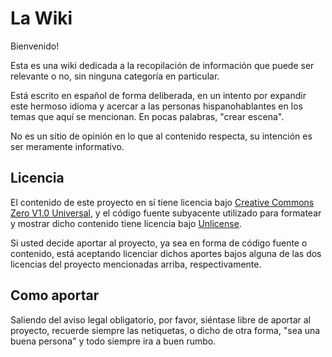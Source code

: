 # La Wiki

Bienvenido!

Esta es una wiki dedicada a la recopilación de información que puede ser relevante o no, sin ninguna categoría en particular.

Está escrito en español de forma deliberada, en un intento por expandir este hermoso idioma y acercar a las personas hispanohablantes en los temas que aquí se mencionan. En pocas palabras, "crear escena".

No es un sitio de opinión en lo que al contenido respecta, su intención es ser meramente informativo.

## Licencia

El contenido de este proyecto en sí tiene licencia bajo <a href="https://github.com/SceneRE/wiki/blob/main/LICENSE.CC0" target="_blank" rel="noopener">Creative Commons Zero V1.0 Universal</a>, y el código fuente subyacente utilizado para formatear y mostrar dicho contenido tiene licencia bajo <a href="https://github.com/SceneRE/wiki/blob/main/LICENSE.UNLICENSE" target="_blank" rel="noopener">Unlicense</a>.

Si usted decide aportar al proyecto, ya sea en forma de código fuente o contenido, está aceptando licenciar dichos aportes bajos alguna de las dos licencias del proyecto mencionadas arriba, respectivamente.

## Como aportar

Saliendo del aviso legal obligatorio, por favor, siéntase libre de aportar al proyecto, recuerde siempre las netiquetas, o dicho de otra forma, "sea una buena persona" y todo siempre ira a buen rumbo.